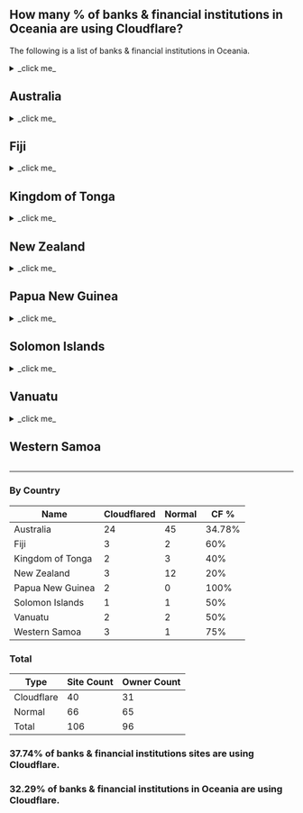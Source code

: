  ## How many % of banks & financial institutions in Oceania are using Cloudflare?

The following is a list of banks & financial institutions in Oceania.


<details>
<summary>_click me_

## Australia
</summary>

| Name | Site | Cloudflared |
| --- | --- | --- |
| AMP Limited | https://www.amp.com.au/ | No |
| Australia and New Zealand Banking Group | https://www.anz.com/ | Yes |
| Auswide Bank | https://www.auswidebank.com.au/ | No |
| Bank Australia | https://www.bankaust.com.au/ | Yes |
| Bank First | https://www.bankfirst.com.au/ | Yes |
| Bank of Melbourne | https://www.bankofmelbourne.com.au/ | Yes |
| Bank of Queensland | https://www.boq.com.au/ | Yes |
| BankSA | https://www.banksa.com.au/ | No |
| BankVic | https://www.bankvic.com.au/ | No |
| Bankwest | https://www.bankwest.com.au/ | No |
| Bendigo and Adelaide Bank | https://www.bendigoadelaide.com.au/ | Yes |
| Beyond Bank Australia | https://beyondbank.com.au/ | Yes |
| Clean Energy Finance Corporation | https://www.cefc.com.au/ | No |
| Commonwealth Bank | https://commbank.com.au/ | No |
| Greater Bank | https://www.greater.com.au/ | Yes |
| Heritage Bank | https://heritage.com.au/ | No |
| Hume Bank | https://www.humebank.com.au/ | Yes |
| IMB Bank | https://www.imb.com.au/ | No |
| Macquarie Group | https://www.macquarie.com/ | No |
| ME Bank | https://www.mebank.com.au/ | No |
| MyState Limited | https://www.mystate.com.au/ | No |
| National Australia Bank | https://nab.com.au/ | No |
| Newcastle Permanent Building Society | https://www.newcastlepermanent.com.au/ | No |
| P&N Bank | https://pnbank.com.au/ | No |
| Police Bank | https://www.policebank.com.au/ | No |
| Qudos Bank | https://www.qudosbank.com.au/ | No |
| Regional Australia Bank | https://www.regionalaustraliabank.com.au/ | Yes |
| St.George Bank | https://www.stgeorge.com.au/ | No |
| Suncorp Bank | https://www.suncorp.com.au/ | Yes |
| Teachers Mutual Bank | https://www.tmbank.com.au/ | Yes |
| Tyro Payments | https://tyro.com/ | Yes |
| UBank | https://www.ubank.com.au/ | Yes |
| Unity Bank of Canada | https://www.unitybank.com/ | Yes |
| Up Money Pty Ltd | https://up.com.au/ | No |
| Volt Bank | https://www.voltbank.com.au/ | Yes |
| Westpac | https://westpac.com.au/ | No |
| Arab Bank | https://www.arabbank.com/ | No |
| Bank of China | https://www.boc.cn/ | No |
| Citibank Australia | https://www.citibank.com.au/ | No |
| HSBC Bank Australia | https://www.hsbc.com.au/ | No |
| HDFC Bank | https://www.hdfcbank.com/ | Yes |
| ING Australia | https://www.ing.com.au/ | No |
| Rabobank | https://www.rabobank.com/ | No |
| ABN AMRO | https://www.abnamro.com/ | No |
| Bank of America | https://www.bankofamerica.com/ | Yes |
| Bank of Communications | https://www.bankcomm.com/ | No |
| Barclays Investment Bank | https://www.investmentbank.barclays.com/ | No |
| BNP Paribas | https://group.bnpparibas/ | No |
| China Everbright Bank | https://www.cebbank.com/ | No |
| Credit Suisse | https://www.credit-suisse.com/ | No |
| Deutsche Bank | https://db.com/ | Yes |
| HBOS | https://www.hbosplc.com/ | No |
| HSBC Bank | https://hsbc.co.uk/ | No |
| ING Group | https://ing.com/ | No |
| JPMorgan Chase | https://www.jpmorganchase.com/ | Yes |
| Mizuho Corporate Bank | https://www.mizuhocbk.com/ | No |
| National Bank of Greece | https://www.nbg.gr/ | Yes |
| OCBC Bank | https://www.ocbc.com/ | No |
| Royal Bank of Canada | https://rbc.com/ | No |
| Société Générale | https://societegenerale.com/ | Yes |
| Standard Chartered | https://www.sc.com/ | No |
| Sumitomo Mitsui Banking Corporation | https://www.smbcgroup.com/ | No |
| MUFG Bank | https://www.bk.mufg.jp/ | No |
| The Hongkong and Shanghai Banking Corporation | https://www.hsbc.com.hk/ | No |
| Northern Trust | https://www.northerntrust.com/ | Yes |
| Royal Bank of Scotland | https://www.rbs.co.uk/ | Yes |
| UBS | https://www.ubs.com/ | No |
| United Overseas Bank | https://www.uobgroup.com/ | No |
| Woori Bank | https://eng.wooribank.com/ | No |

</details>


<details>
<summary>_click me_

## Fiji
</summary>

| Name | Site | Cloudflared |
| --- | --- | --- |
| Bank of Baroda | https://www.bankofbaroda.com/ | No |
| Reserve Bank of Fiji | https://www.rbf.gov.fj/ | Yes |
| Bank South Pacific | https://www.bsp.com.pg/ | Yes |
| ANZ Fiji | https://www.anz.com/ | Yes |
| Westpac | https://westpac.co.nz/ | No |

</details>


<details>
<summary>_click me_

## Kingdom of Tonga
</summary>

| Name | Site | Cloudflared |
| --- | --- | --- |
| National Reserve Bank of Tonga | https://www.reservebank.to/ | No |
| Australia and New Zealand Banking Group | https://www.anz.com/ | Yes |
| Bank South Pacific | https://www.bsp.com.pg/ | Yes |
| Tonga Development Bank | https://www.tdb.to/ | No |
| Pacific International Commercial Bank | https://www.pacific-international.com/ | No |

</details>


<details>
<summary>_click me_

## New Zealand
</summary>

| Name | Site | Cloudflared |
| --- | --- | --- |
| Reserve Bank of New Zealand | https://www.rbnz.govt.nz/ | Yes |
| Bank of New Zealand | https://www.bnz.co.nz/ | No |
| ANZ Bank New Zealand | https://www.anz.co.nz/ | No |
| ASB Bank | https://www.asb.co.nz/ | No |
| Westpac | https://westpac.co.nz/ | No |
| Heartland Bank | https://www.heartland.co.nz/ | Yes |
| Kiwibank | https://www.kiwibank.co.nz/ | No |
| SBS Bank | https://www.sbsbank.co.nz/ | No |
| The Co-operative Bank | https://www.co-operativebank.co.nz/ | No |
| TSB | https://www.tsb.co.nz/ | No |
| Rabobank New Zealand | https://www.rabobank.co.nz/ | No |
| HSBC | https://www.hsbc.com/ | Yes |
| Bank of India | https://www.bankofindia.co.in/ | No |
| Citibank | https://citi.com/ | No |
| China Construction Bank | https://www.ccb.com/ | No |

</details>


<details>
<summary>_click me_

## Papua New Guinea
</summary>

| Name | Site | Cloudflared |
| --- | --- | --- |
| Bank of Papua New Guinea | https://www.bankpng.gov.pg/ | Yes |
| Bank South Pacific | https://www.bsp.com.pg/ | Yes |

</details>


<details>
<summary>_click me_

## Solomon Islands
</summary>

| Name | Site | Cloudflared |
| --- | --- | --- |
| National Bank of Solomon Islands | https://www.bsp.com.sb/ | No |
| Bank South Pacific | https://www.bsp.com.pg/ | Yes |

</details>


<details>
<summary>_click me_

## Vanuatu
</summary>

| Name | Site | Cloudflared |
| --- | --- | --- |
| Reserve Bank of Vanuatu | https://www.rbv.gov.vu/ | No |
| Australia and New Zealand Banking Group | https://www.anz.com/ | Yes |
| Bank South Pacific | https://www.bsp.com.pg/ | Yes |
| National Bank of Vanuatu | https://www.nbv.vu/ | No |

</details>


<details>
<summary>_click me_

## Western Samoa
</summary>

| Name | Site | Cloudflared |
| --- | --- | --- |
| Central Bank of Samoa | https://www.cbs.gov.ws/ | Yes |
| Australia and New Zealand Banking Group | https://www.anz.com/ | Yes |
| Bank South Pacific | https://www.bsp.com.pg/ | Yes |
| National Bank of Samoa | https://www.nbs.ws/ | No |

</details>

---

### By Country

| Name | Cloudflared | Normal | CF % |
| --- | --- | --- | --- |
| Australia | 24 | 45 | 34.78% |
| Fiji | 3 | 2 | 60% |
| Kingdom of Tonga | 2 | 3 | 40% |
| New Zealand | 3 | 12 | 20% |
| Papua New Guinea | 2 | 0 | 100% |
| Solomon Islands | 1 | 1 | 50% |
| Vanuatu | 2 | 2 | 50% |
| Western Samoa | 3 | 1 | 75% |


### Total

| Type | Site Count | Owner Count |
| --- | --- | --- |
| Cloudflare | 40 | 31 |
| Normal | 66 | 65 |
| Total | 106 | 96 |


### 37.74% of banks & financial institutions sites are using Cloudflare.
### 32.29% of banks & financial institutions in Oceania are using Cloudflare.

